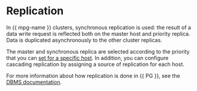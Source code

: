 # Replication

In {{ mpg-name }} clusters, synchronous replication is used: the result of a data write request is reflected both on the master host and priority replica. Data is duplicated asynchronously to the other cluster replicas.

The master and synchronous replica are selected according to the priority that you can [set for a specific host](../operations/hosts.md#update). In addition, you can configure cascading replication by assigning a source of replication for each host.

For more information about how replication is done in {{ PG }}, see the [DBMS documentation](https://www.postgresql.org/docs/current/static/warm-standby.html).

